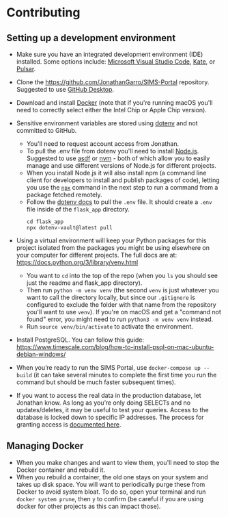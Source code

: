 # Contributing

## Setting up a development environment

- Make sure you have an integrated development environment (IDE) installed. Some options include: [Microsoft Visual Studio Code](https://code.visualstudio.com/?wt.mc_id=DX_841432), [Kate](https://kate-editor.org/), or [Pulsar](https://pulsar-edit.dev/).
- Clone the https://github.com/JonathanGarro/SIMS-Portal repository. Suggested to use [GitHub Desktop](https://desktop.github.com/).
- Download and install [Docker](https://www.docker.com/) (note that if you're running macOS you'll need to correctly select either the Intel Chip or Apple Chip version).
- Sensitive environment variables are stored using [dotenv](https://www.dotenv.org/) and not committed to GitHub.
  - You'll need to request account access from Jonathan.
  - To pull the .env file from dotenv you'll need to install [Node.js](https://nodejs.org/). Suggested to use [asdf](https://asdf-vm.com/) or [nvm](https://github.com/nvm-sh/nvm#readme) - both of which allow you to easily manage and use different versions of Node.js for different projects.
  - When you install Node.js it will also install npm (a command line client for developers to install and publish packages of code), letting you use the [`npx`](https://docs.npmjs.com/cli/v9/commands/npx) command  in the next step to run a command from a package fetched remotely.
  - Follow the [dotenv docs](https://www.dotenv.org/docs/dotenv-vault/pull.html) to pull the `.env` file. It should create a `.env` file inside of the `flask_app` directory.
    ```
    cd flask_app
    npx dotenv-vault@latest pull
    ```
- Using a virtual environment will keep your Python packages for this project isolated from the packages you might be using elsewhere on your computer for different projects. The full docs are at: https://docs.python.org/3/library/venv.html
  - You want to `cd` into the top of the repo (when you `ls` you should see just the readme and flask_app directory).
  - Then run `python -m venv venv` (the second `venv` is just whatever you want to call the directory locally, but since our `.gitignore` is configured to exclude the folder with that name from the repository you'll want to use `venv`). If you're on macOS and get a "command not found" error, you might need to run `python3 -m venv venv` instead.
  - Run `source venv/bin/activate` to activate the environment.

- Install PostgreSQL. You can follow this guide: https://www.timescale.com/blog/how-to-install-psql-on-mac-ubuntu-debian-windows/
- When you’re ready to run the SIMS Portal, use `docker-compose up --build` (it can take several minutes to complete the first time you run the command but should be much faster subsequent times).
- If you want to access the real data in the production database, let Jonathan know. As long as you’re only doing SELECTs and no updates/deletes, it may be useful to test your queries. Access to the database is locked down to specific IP addresses. The process for granting access is [documented here](https://learn-sims.org/docs/sims-portal-documentation/administrator-backend-controls-461/#direct-database-access).

## Managing Docker

- When you make changes and want to view them, you'll need to stop the Docker container and rebuild it. 
- When you rebuild a container, the old one stays on your system and takes up disk space. You will want to periodically purge these from Docker to avoid system bloat. To do so, open your terminal and run `docker system prune`, then `y` to confirm (be careful if you are using docker for other projects as this can impact those).

